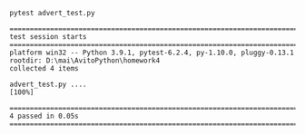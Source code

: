 ```pytest advert_test.py```
```
========================================================================================================================== test session starts ==========================================================================================================================
platform win32 -- Python 3.9.1, pytest-6.2.4, py-1.10.0, pluggy-0.13.1
rootdir: D:\mai\AvitoPython\homework4
collected 4 items                                                                                                                                                                                                                                                        

advert_test.py ....                                                                                                                                                                                                                                                [100%]

=========================================================================================================================== 4 passed in 0.05s ===========================================================================================================================
```